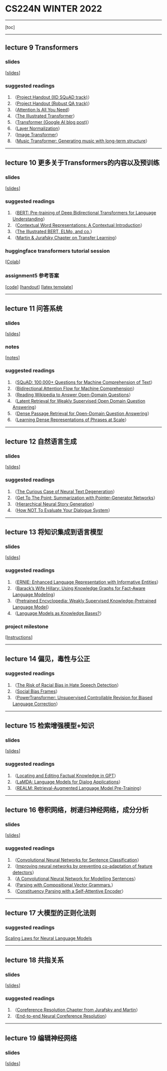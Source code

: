# CS224N WINTER 2022

----

[toc]



----
## lecture 9 Transformers

### slides

[[slides](http://web.stanford.edu/class/cs224n/slides/cs224n-2022-lecture09-transformers.pdf)] 

### suggested readings

1. （[Project Handout (IID SQuAD track)](http://web.stanford.edu/class/cs224n/project/default-final-project-handout-squad-track.pdf)）
2. （[Project Handout (Robust QA track)](http://web.stanford.edu/class/cs224n/project/default-final-project-handout-robustqa-track.pdf)）
3. （[Attention Is All You Need](https://arxiv.org/abs/1706.03762.pdf)）
4. （[The Illustrated Transformer](https://jalammar.github.io/illustrated-transformer/)）
5. （[Transformer (Google AI blog post)](https://ai.googleblog.com/2017/08/transformer-novel-neural-network.html)）
6. （[Layer Normalization](https://arxiv.org/pdf/1607.06450.pdf)）
7. （[Image Transformer](https://arxiv.org/pdf/1802.05751.pdf)）
8. （[Music Transformer: Generating music with long-term structure](https://arxiv.org/pdf/1809.04281.pdf)）

----
## lecture 10 更多关于Transformers的内容以及预训练

### slides

[[slides](http://web.stanford.edu/class/cs224n/slides/cs224n-2022-lecture10-pretraining.pdf)]      

### suggested readings

1. （[BERT: Pre-training of Deep Bidirectional Transformers for Language Understanding](https://arxiv.org/pdf/1810.04805.pdf)）
2. （[Contextual Word Representations: A Contextual Introduction](https://arxiv.org/abs/1902.06006.pdf)）
3. （[The Illustrated BERT, ELMo, and co.](http://jalammar.github.io/illustrated-bert/)）
4. （[Martin & Jurafsky Chapter on Transfer Learning](https://web.stanford.edu/~jurafsky/slp3/11.pdf)）

### huggingface transformers tutorial session

[[Colab](https://colab.research.google.com/drive/1pxc-ehTtnVM72-NViET_D2ZqOlpOi2LH?usp=sharing)]

### assignment5 参考答案

[[code](http://web.stanford.edu/class/cs224n/assignments/a5.zip)] [[handout](http://web.stanford.edu/class/cs224n/assignments/a5.pdf)] [[latex template](http://web.stanford.edu/class/cs224n/assignments/a5_latex.zip)]    



----
## lecture 11 问答系统

### slides

[[slides](http://web.stanford.edu/class/cs224n/slides/Danqi-QA-slides-2022.pdf)]     

### notes

[[notes](http://web.stanford.edu/class/cs224n/readings/cs224n-2019-notes07-QA.pdf)]

### suggested readings

1. （[SQuAD: 100,000+ Questions for Machine Comprehension of Text](https://arxiv.org/pdf/1606.05250.pdf)）
2. （[Bidirectional Attention Flow for Machine Comprehension](https://arxiv.org/pdf/1611.01603.pdf)）
3. （[Reading Wikipedia to Answer Open-Domain Questions](https://arxiv.org/pdf/1704.00051.pdf)）
4. （[Latent Retrieval for Weakly Supervised Open Domain Question Answering](https://arxiv.org/pdf/1906.00300.pdf)）
5. （[Dense Passage Retrieval for Open-Domain Question Answering](https://arxiv.org/pdf/2004.04906.pdf)）
6. （[Learning Dense Representations of Phrases at Scale](https://arxiv.org/pdf/2012.12624.pdf)）

----
## lecture 12 自然语言生成

### slides

[[slides](http://web.stanford.edu/class/cs224n/slides/cs224n-2022-lecture12-generation-final.pdf)]

### suggested readings

1. （[The Curious Case of Neural Text Degeneration](https://arxiv.org/abs/1904.09751.pdf)）
2. （[Get To The Point: Summarization with Pointer-Generator Networks](https://arxiv.org/abs/1704.04368.pdf)）
3. （[Hierarchical Neural Story Generation](https://arxiv.org/abs/1805.04833.pdf)）
4. （[How NOT To Evaluate Your Dialogue System](https://arxiv.org/abs/1603.08023.pdf)）

----
## lecture 13 将知识集成到语言模型

### slides

[[slides](http://web.stanford.edu/class/cs224n/slides/cs224n-2022-lecture-knowledge.pdf)]

### suggested readings

1. （[ERNIE: Enhanced Language Representation with Informative Entities](https://arxiv.org/pdf/1905.07129.pdf)）
2. （[Barack’s Wife Hillary: Using Knowledge Graphs for Fact-Aware Language Modeling](https://arxiv.org/pdf/1906.07241.pdf)）
3. （[Pretrained Encyclopedia: Weakly Supervised Knowledge-Pretrained Language Model](https://arxiv.org/pdf/1912.09637.pdf)）
4. （[Language Models as Knowledge Bases?](https://www.aclweb.org/anthology/D19-1250.pdf)）

### project milestone

[[Instructions](http://web.stanford.edu/class/cs224n/project/CS224N_Final_Project_Milestone_Instructions.pdf)]

----
## lecture 14 偏见，毒性与公正

### suggested readings

1. （[The Risk of Racial Bias in Hate Speech Detection](https://homes.cs.washington.edu/~msap/pdfs/sap2019risk.pdf)）
2. （[Social Bias Frames](https://homes.cs.washington.edu/~msap/social-bias-frames/)）
3. （[PowerTransformer: Unsupervised Controllable Revision for Biased Language Correction](https://arxiv.org/abs/2010.13816)）

----
## lecture 15 检索增强模型+知识

### slides

[[slides](http://web.stanford.edu/class/cs224n/slides/cs224n-2022-lecture15-guu.pdf)]

### suggested readings

1. （[Locating and Editing Factual Knowledge in GPT](https://arxiv.org/abs/2202.05262)）
2. （[LaMDA: Language Models for Dialog Applications](https://arxiv.org/abs/2201.08239)）
3. （[REALM: Retrieval-Augmented Language Model Pre-Training](https://arxiv.org/abs/2002.08909)）

----
## lecture 16 卷积网络，树递归神经网络，成分分析

### slides

[[slides](http://web.stanford.edu/class/cs224n/slides/cs224n-2022-lecture16-CNN-TreeRNN.pdf)]

### suggested readings

1. （[Convolutional Neural Networks for Sentence Classification](https://arxiv.org/abs/1408.5882.pdf)）
2. （[Improving neural networks by preventing co-adaptation of feature detectors](https://arxiv.org/abs/1207.0580)）
3. （[A Convolutional Neural Network for Modelling Sentences](https://arxiv.org/pdf/1404.2188.pdf)）
4. （[Parsing with Compositional Vector Grammars.](http://www.aclweb.org/anthology/P13-1045)）
5. （[Constituency Parsing with a Self-Attentive Encoder](https://arxiv.org/pdf/1805.01052.pdf)）

----
## lecture 17 大模型的正则化法则

### suggested readings

[Scaling Laws for Neural Language Models](https://arxiv.org/abs/2001.08361)

----
## lecture 18 共指关系

### slides

[[slides](http://web.stanford.edu/class/cs224n/slides/cs224n-2022-lecture18-coref.pdf)]

### suggested readings

1. （[Coreference Resolution Chapter from Jurafsky and Martin](https://web.stanford.edu/~jurafsky/slp3/21.pdf)）
2. （[End-to-end Neural Coreference Resolution](https://arxiv.org/pdf/1707.07045.pdf)）

----

## lecture 19 编辑神经网络

### slides

[[slides](http://web.stanford.edu/class/cs224n/slides/cs224n-2022-lecture-editing.pdf)] 
